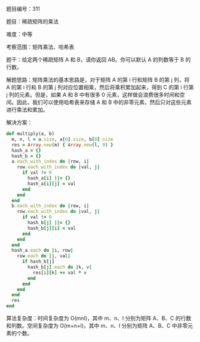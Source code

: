 题目编号：311

题目：稀疏矩阵的乘法

难度：中等

考察范围：矩阵乘法、哈希表

题干：给定两个稀疏矩阵 A 和 B，请你返回 AB。你可以默认 A 的列数等于 B 的行数。

解题思路：矩阵乘法的基本思路是，对于矩阵 A 的第 i 行和矩阵 B 的第 j 列，将 A 的第 i 行和 B 的第 j 列对应位置相乘，然后将乘积累加起来，得到 C 的第 i 行第 j 列的元素。但是，如果 A 和 B 中有很多 0 元素，这样做会浪费很多时间和空间。因此，我们可以使用哈希表来存储 A 和 B 中的非零元素，然后只对这些元素进行乘法和累加。

解决方案：

```ruby
def multiply(a, b)
  m, n, l = a.size, a[0].size, b[0].size
  res = Array.new(m) { Array.new(l, 0) }
  hash_a = {}
  hash_b = {}
  a.each_with_index do |row, i|
    row.each_with_index do |val, j|
      if val != 0
        hash_a[i] ||= {}
        hash_a[i][j] = val
      end
    end
  end
  b.each_with_index do |row, i|
    row.each_with_index do |val, j|
      if val != 0
        hash_b[j] ||= {}
        hash_b[j][i] = val
      end
    end
  end
  hash_a.each do |i, row|
    row.each do |j, val|
      if hash_b[j]
        hash_b[j].each do |k, v|
          res[i][k] += val * v
        end
      end
    end
  end
  res
end
```

算法复杂度：时间复杂度为 O(mnl)，其中 m、n、l 分别为矩阵 A、B、C 的行数和列数。空间复杂度为 O(m+n+l)，其中 m、n、l 分别为矩阵 A、B、C 中非零元素的个数。